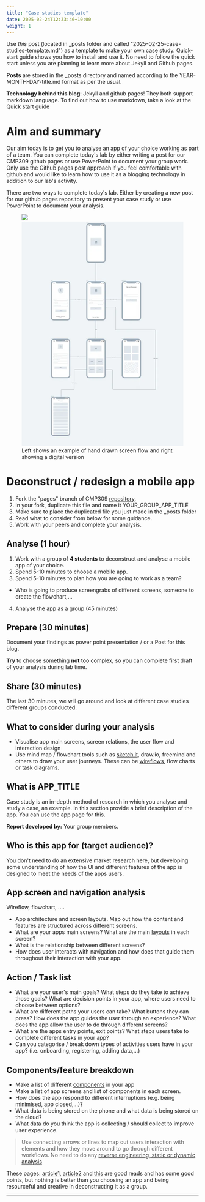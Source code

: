```yaml
---
title: "Case studies template"
date: 2025-02-24T12:33:46+10:00
weight: 1
---
```


<!--  https://www.uxmatters.com/mt/archives/2024/06/how-to-build-an-effective-ux-pipeline-from-user-research-to-usability-testing.php  -->
Use *this* post (located in _posts folder and called "2025-02-25-case-studies-template.md") as a template to make your own case study.
Quick-start guide shows you how to install and use it. No need to follow the quick start unless you are planning to learn more about Jekyll and Github pages.

**Posts** are stored in the _posts directory and named according to the YEAR-MONTH-DAY-title.md format as per the usual.

**Technology behind this blog**: Jekyll and github pages! They both support markdown language. To find out how to use markdown, take a look at the Quick start guide


# Aim and summary
Our aim today is to get you to analyse an app of your choice working as part of a team.
You can complete today's lab by either writing a post for our CMP309 github pages or use PowerPoint to document your group work.
Only use the Github pages post approach if you feel comfortable with github and would like to learn how to use it as a blogging technology in addition to our lab's activity.

There are two ways to complete today's lab. Either by creating a new post for our github pages repository to present your case study or use PowerPoint to document your analysis.

<figure class="half">
    <a href="../assets/images/authenticationUserFlow.png"><img src="../assets/assets/images/authenticationUserFlow.png"></a>
    <a href="../assets/images/wireFlowExample.png"><img src="../assets/images/wireFlowExample.png"></a>
    <figcaption>Left shows an example of hand drawn screen flow and right showing a digital version</figcaption>
</figure>


# Deconstruct / redesign a mobile app
1. Fork the "pages" branch of CMP309 [repository](https://github.com/Mehrpouya/CMP309/tree/pages).
2. In your fork, duplicate this file and name it YOUR_GROUP_APP_TITLE
3. Make sure to place the duplicated file you just made in the _posts folder
3. Read what to consider from below for some guidance.
4. Work with your peers and complete your analysis.

## Analyse (1 hour)

1. Work with a group of **4 students** to deconstruct and analyse a mobile app of your choice.
2. Spend 5-10 minutes to choose a mobile app.
3. Spend 5-10 minutes to plan how you are going to work as a team?
  - Who is going to produce screengrabs of different screens, someone to create the flowchart,...
4. Analyse the app as a group (45 minutes)

## Prepare (30 minutes)

Document your findings as power point presentation / or a Post for this blog.

**Try** to choose something **not** too complex, so you can complete first draft of your analysis during lab time.

## Share (30 minutes)
The last 30 minutes, we will go around and look at different case studies different groups conducted.

## What to consider during your analysis
- Visualise app main screens, screen relations, the user flow and interaction design
- Use mind map / flowchart tools such as [sketch.it](https://www.sketch.com/), draw.io, freemind and others to draw your user journeys. These can be [wireflows](https://www.nngroup.com/articles/wireflows/), flow
charts or task diagrams.




## What is APP_TITLE
Case study is an in-depth method of research in which you analyse and study a case, an example. In this section provide a brief description of the app. You can use the app page for this.

**Report developed by:** Your group members.

## Who is this app for (target audience)?  
You don't need to do an extensive market research here, but developing some understanding of how the UI and different features of the app is designed to meet the needs of the apps users.

## App screen and navigation analysis
Wireflow, flowchart, ....

- App architecture and screen layouts. Map out how the content and features are structured across different screens.
- What are your apps main screens? What are the main [layouts](https://developer.android.com/design/ui/mobile/guides/layout-and-content/layout-basics) in each screen?
- What is the relationship between different screens?
- How does user interacts with navigation and how does that guide them throughout their interaction with your app.

## Action / Task list
- What are your user's main goals? What steps do they take to achieve those goals? What are decision points in your app, where users need to choose between options?  
- What are different paths your users can take? What buttons they can press? How does the app guides the user through an experience? What does the app allow the user to do through different screens?
- What are the apps entry points, exit points? What steps users take to complete different tasks in your app?
- Can you categorise / break down types of activities users have in your app? (i.e. onboarding, registering, adding data,...)
## Components/feature breakdown
- Make a list of different [components](https://developer.android.com/design/ui/mobile/guides/components/material-overview) in your app
- Make a list of app screens and list of components in each screen.
- How does the app respond to different interruptions (e.g. being minimised, app closed,...)?
- What data is being stored on the phone and what data is being stored on the cloud?
- What data do you think the app is collecting / should collect to improve user experience.


> Use connecting arrows or lines to map out users interaction with elements and how they move around to go through different workflows.
  No need to do any [reverse engineering, static or dynamic analysis](https://alanbavosa.medium.com/reversing-mobile-apps-the-silent-threat-of-static-analysis-blog-1a9e46a653af)

  These pages: [article1](https://medium.com/@kshields/user-flow-for-app-development-a-beginners-guide-7968dcad5739), [article2](https://www.nngroup.com/articles/user-journeys-vs-user-flows/) and [this](https://www.uxmatters.com/mt/archives/2024/06/how-to-build-an-effective-ux-pipeline-from-user-research-to-usability-testing.php) are good reads and has some good points, but nothing is better than you choosing an app and being resourceful and creative in deconstructing it as a group.





-------------

